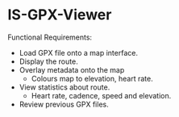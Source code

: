 # IS-GPX-Viewer

Functional Requirements:
* Load GPX file onto a map interface.
* Display the route.
* Overlay metadata onto the map
  * Colours map to elevation, heart rate.
* View statistics about route.
  * Heart rate, cadence, speed and elevation.
* Review previous GPX files.
